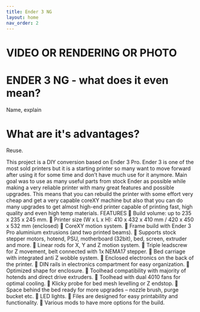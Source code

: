 ```yaml
---
title: Ender 3 NG
layout: home
nav_order: 2
---
```

# __VIDEO OR RENDERING OR PHOTO__


# ENDER 3 NG - what does it even mean?
Name, explain

# What are it's advantages?
Reuse.

This project is a DIY conversion based on Ender 3 Pro. Ender 3 is one of the most sold printers but it is a starting printer so
many want to move forward after using it for some time and don’t have much use for it anymore.
Main goal was to use as many useful parts from stock Ender as possible while making a very reliable printer with many
great features and possible upgrades. This means that you can rebuild the printer with some effort very cheap and get a
very capable coreXY machine but also that you can do many upgrades to get almost high-end printer capable of printing
fast, high quality and even high temp materials.
FEATURES
 Build volume: up to 235 x 235 x 245 mm.
 Printer size (W x L x H): 410 x 432 x 410 mm / 420 x 450 x 532 mm (enclosed)
 CoreXY motion system.
 Frame build with Ender 3 Pro aluminium extrusions (and two printed beams).
 Supports stock stepper motors, hotend, PSU, motherboard (32bit), bed, screen, extruder and more.
 Linear rods for X, Y and Z motion system.
 Triple leadscrew for Z movement, belt connected with 1x NEMA17 stepper.
 Bed carriage with integrated anti Z wobble system.
 Enclosed electronics on the back of the printer.
 DIN rails in electronics compartment for easy organization.
 Optimized shape for enclosure.
 Toolhead compatibility with majority of hotends and direct drive extruders.
 Toolhead with dual 4010 fans for optimal cooling.
 Klicky probe for bed mesh levelling or Z endstop.
 Space behind the bed ready for more upgrades – nozzle brush, purge bucket etc.
 LED lights.
 Files are designed for easy printability and functionality.
 Various mods to have more options for the build.


